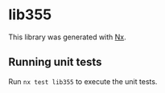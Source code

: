 # lib355

This library was generated with [Nx](https://nx.dev).

## Running unit tests

Run `nx test lib355` to execute the unit tests.
